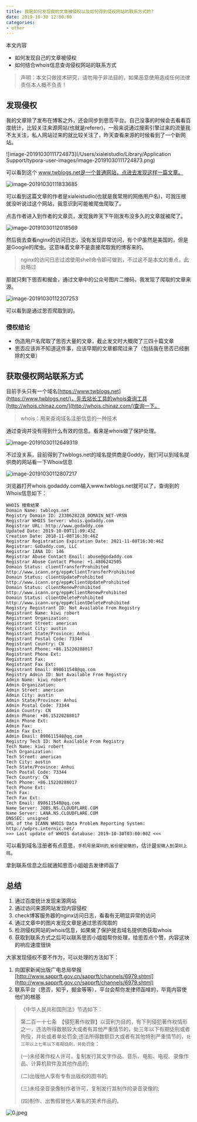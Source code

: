 ```yaml
---
title: 我是如何发现我的文章被侵权以及如何得到侵权网站的联系方式的?
date: 2019-10-30 12:00:00
categories:
- other
---
```


本文内容

+ 如何发现自己的文章被侵权
+ 如何结合whois信息查询侵权网站的联系方式

> 声明：本文只做技术研究，请勿用于非法目的，如果恶意使用造成任何法律责任本人概不负责！

## 发现侵权

我的文章除了发布在博客之外，还会同步到思否平台。自己没事的时候会去看看百度统计，比较关注来源网站(也就是referer)，一般来说通过搜索引擎过来的流量我不太关注，私人网站过来的就比较关注了，昨天查看来源的时候看到了一个新网站。

![image-20191030111724873](/Users/xialeistudio/Library/Application Support/typora-user-images/image-20191030111724873.png)

可以看到这个 www.twblogs.net是一个普通网站，点进去发现这样一篇文章。

![image-20191030111833685](https://static.ddhigh.com/blog/2019-10-30-031835.png)

可以看到这篇文章的作者是xialeistudio(也就是我常用的网络用户名)，可我压根就没听说过这个网站，我意识到可能被爬虫爬取了。

点击作者进入到作者的文章页，发现我昨天下午刚发布没多久的文章就被爬了。

![image-20191030112018569](https://static.ddhigh.com/blog/2019-10-30-032027.png)

然后我去查看nginx的访问日志，没有发现异常访问，有个IP虽然是美国的，但是是Google的爬虫。这意味着文章不是直接爬取我的博客来的。

> nginx的访问日志过滤使用shell命令即可做到，不过这不是本文的重点，此处略过

那就只剩下思否和掘金，通过文章中的公众号图片二维码，我发现了爬取的文章来源。

![image-20191030112207253](https://static.ddhigh.com/blog/2019-10-30-032208.png)

可以看到是通过思否爬取到的。

### 侵权结论

+ 伪造用户名爬取了思否大量的文章，截止发文时大概爬了三四十篇文章
+ 思否应该并不知道这件事，应该早期的文章都爬过来了（包括我在思否已经删除的文章）

## 获取侵权网站联系方式

目前手头只有一个域名[https://www.twblogs.net](https://www.twblogs.net/)，先去站长工具的whois查询工具[http://whois.chinaz.com/](http://whois.chinaz.com/)查询一下。

> whois：用来查询域名注册信息的一种技术

通过查询并没有得到什么有效的信息。看来是whois做了保护处理。

![image-20191030112649319](https://static.ddhigh.com/blog/2019-10-30-032650.png)

不过没关系，目前得到了twblogs.net的域名提供商是Goddy，我们可以到域名提供商的网站看一下Whois信息

![image-20191030112807217](https://static.ddhigh.com/blog/2019-10-30-032808.png)

浏览器打开whois.godaddy.com输入www.twblogs.net就可以了，查询到的Whois信息如下：

```
WHOIS 搜索结果
Domain Name: twblogs.net
Registry Domain ID: 2330628228_DOMAIN_NET-VRSN
Registrar WHOIS Server: whois.godaddy.com
Registrar URL: http://www.godaddy.com
Updated Date: 2019-10-09T11:09:43Z
Creation Date: 2018-11-08T16:30:46Z
Registrar Registration Expiration Date: 2021-11-08T16:30:46Z
Registrar: GoDaddy.com, LLC
Registrar IANA ID: 146
Registrar Abuse Contact Email: abuse@godaddy.com
Registrar Abuse Contact Phone: +1.4806242505
Domain Status: clientTransferProhibited http://www.icann.org/epp#clientTransferProhibited
Domain Status: clientUpdateProhibited http://www.icann.org/epp#clientUpdateProhibited
Domain Status: clientRenewProhibited http://www.icann.org/epp#clientRenewProhibited
Domain Status: clientDeleteProhibited http://www.icann.org/epp#clientDeleteProhibited
Registry Registrant ID: Not Available From Registry
Registrant Name: kiwi robert
Registrant Organization:
Registrant Street: american
Registrant City: austin
Registrant State/Province: Anhui
Registrant Postal Code: 73344
Registrant Country: CN
Registrant Phone: +86.15220288017
Registrant Phone Ext:
Registrant Fax:
Registrant Fax Ext:
Registrant Email: 898611548@qq.com
Registry Admin ID: Not Available From Registry
Admin Name: kiwi robert
Admin Organization:
Admin Street: american
Admin City: austin
Admin State/Province: Anhui
Admin Postal Code: 73344
Admin Country: CN
Admin Phone: +86.15220288017
Admin Phone Ext:
Admin Fax:
Admin Fax Ext:
Admin Email: 898611548@qq.com
Registry Tech ID: Not Available From Registry
Tech Name: kiwi robert
Tech Organization:
Tech Street: american
Tech City: austin
Tech State/Province: Anhui
Tech Postal Code: 73344
Tech Country: CN
Tech Phone: +86.15220288017
Tech Phone Ext:
Tech Fax:
Tech Fax Ext:
Tech Email: 898611548@qq.com
Name Server: JOBS.NS.CLOUDFLARE.COM
Name Server: LANA.NS.CLOUDFLARE.COM
DNSSEC: unsigned
URL of the ICANN WHOIS Data Problem Reporting System: http://wdprs.internic.net/
>>> Last update of WHOIS database: 2019-10-30T03:00:00Z <<<
```

可以看到域名注册者有点意思，`手机号是深圳的`,`省份是安徽的`，估计是`安徽人到深圳上班`。

拿到联系信息之后就通知思否小姐姐去发律师函了

## 总结

1. 通过百度统计发现来源网站
2. 通过访问来源网站发现内容侵权
3. check博客服务器的nginx访问日志，看看有无明显异常的访问
4. 通过文章中的图片发现文章是通过思否爬取的
5. 检测侵权网站的whois信息，如果做了保护就去域名提供商获取whois
6. 获取到联系方式之后可以联系思否小姐姐帮你处理，给思否点个赞，内容这块的响应速度很快

大家发现侵权不要不作为，可以处理的方法如下：

1. 向国家新闻出版广电总局举报[http://www.sapprft.gov.cn/sapprft/channels/6979.shtml](http://www.sapprft.gov.cn/sapprft/channels/6979.shtml)
2. 联系平台（思否，知乎，掘金等等），平台会帮你发律师函啥的，毕竟内容使他们的根基

> 《中华人民共和国刑法》节选如下：
>
> 第二百一十七条　【侵犯著作权罪】以营利为目的，有下列侵犯著作权情形之一，违法所得数额较大或者有其他严重情节的，处三年以下有期徒刑或者拘役，并处或者单处罚金;违法所得数额巨大或者有其他特别严重情节的，`处三年以上七年以下有期徒刑，并处罚金`：
>
> (一)未经著作权人许可，复制发行其文字作品、音乐、电影、电视、录像作品、计算机软件及其他作品的;
>
> (二)出版他人享有专有出版权的图书的;
>
> (三)未经录音录像制作者许可，复制发行其制作的录音录像的;
>
> (四)制作、出售假冒他人署名的美术作品的。

![0.jpeg](https://static.ddhigh.com/blog/2019-10-22-102654.jpg)